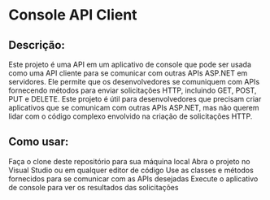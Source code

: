 # Console API Client

## Descrição: 
Este projeto é uma API em um aplicativo de console que pode ser usada como uma API cliente para se comunicar com outras APIs ASP.NET em servidores. Ele permite que os desenvolvedores se comuniquem com APIs fornecendo métodos para enviar solicitações HTTP, incluindo GET, POST, PUT e DELETE.
Este projeto é útil para desenvolvedores que precisam criar aplicativos que se comunicam com outras APIs ASP.NET, mas não querem lidar com o código complexo envolvido na criação de solicitações HTTP.


## Como usar:
Faça o clone deste repositório para sua máquina local
Abra o projeto no Visual Studio ou em qualquer editor de código
Use as classes e métodos fornecidos para se comunicar com as APIs desejadas
Execute o aplicativo de console para ver os resultados das solicitações